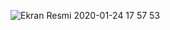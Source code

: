 ![Ekran Resmi 2020-01-24 17 57 53](https://user-images.githubusercontent.com/33639948/73139158-2d65f380-407c-11ea-86d0-77a5b5798e2b.png)
